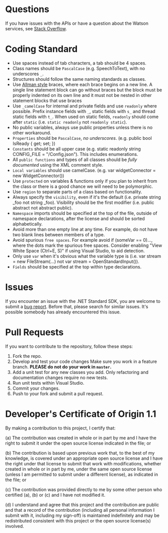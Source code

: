 # Questions

If you have issues with the APIs or have a question about the Watson services, see [Stack Overflow](https://stackoverflow.com/questions/tagged/ibm-watson+dotnet).

# Coding Standard

* Use spaces instead of tab characters, a tab should be 4 spaces.
* Class names should be `PascalCase` (e.g. SpeechToText), with no underscores `_`.
* Structures should follow the same naming standards as classes.
* Use [Allman style][allman-style] braces, where each brace begins on a new line. A single line statement block can go without braces but the block must be properly indented on its own line and it must not be nested in other statement blocks that use braces
* Use `_camelCase` for internal and private fields and use `readonly` where possible. Prefix instance fields with `_`, static fields with `s_` and thread static fields with `t_`. When used on static fields, `readonly` should come after `static` (i.e. `static readonly` not `readonly static`).
* No public variables, always use public properties unless there is no other workaround.
* `Properties` should be `PascalCase`, _no underscores_. (e.g. public bool IsReady { get; set; })
* `Constants` should be all upper case (e.g. static readonly string CONFIG_FILE = "/Config.json"). This includes enumerations.
* All `public functions` and types of all classes should be _fully documented_ using the XML comment style.
* `Local variables` should use camelCase. (e.g. var widgetConnector = new WidgetConnector())
* Use `protected` on variables & functions only if you plan to inherit from the class or there is a good chance we will need to be polymorphic.
* Use `region` to separate parts of a class based on functionality.
* Always specify the `visibility`, even if it's the default (i.e. private string _foo not string _foo). Visibility should be the first modifier (i.e. public abstract not abstract public).
* `Namespace` imports should be specified at the top of the file, outside of namespace declarations, after the license and should be sorted alphabetically.
* Avoid more than one empty line at any time. For example, do not have two blank lines between members of a type.
* Avoid spurious `free spaces`. For example avoid if (someVar == 0)..., where the dots mark the spurious free spaces. Consider enabling "View White Space (Ctrl+E, S)" if using Visual Studio, to aid detection.
* Only use `var` when it's obvious what the variable type is (i.e. var stream = new FileStream(...) not var stream = OpenStandardInput()).
* `Fields` should be specified at the top within type declarations.

# Issues

If you encounter an issue with the .NET Standard SDK, you are welcome to submit a [bug report][dotnet-sdk-issues]. Before that, please search for similar issues. It's possible somebody has already encountered this issue.

# Pull Requests

If you want to contribute to the repository, follow these steps:

1. Fork the repo.
1. Develop and test your code changes Make sure you work in a feature branch. **PLEASE do not do your work in `master`.**
1. Add a unit test for any new classes you add. Only refactoring and documentation changes require no new tests.
1. Run unit tests within Visual Studio.
1. Commit your changes.
1. Push to your fork and submit a pull request.

# Developer's Certificate of Origin 1.1

By making a contribution to this project, I certify that:

(a) The contribution was created in whole or in part by me and I
   have the right to submit it under the open source license
   indicated in the file; or

(b) The contribution is based upon previous work that, to the best
   of my knowledge, is covered under an appropriate open source
   license and I have the right under that license to submit that
   work with modifications, whether created in whole or in part
   by me, under the same open source license (unless I am
   permitted to submit under a different license), as indicated
   in the file; or

(c) The contribution was provided directly to me by some other
   person who certified (a), (b) or (c) and I have not modified
   it.

(d) I understand and agree that this project and the contribution
   are public and that a record of the contribution (including all
   personal information I submit with it, including my sign-off) is
   maintained indefinitely and may be redistributed consistent with
   this project or the open source license(s) involved.

[dw-answers]: https://developer.ibm.com/answers/questions/ask/?topics=watson
[stack-overflow]: http://stackoverflow.com/questions/ask?tags=ibm-watson
[allman-style]: http://en.wikipedia.org/wiki/Indent_style#Allman_style
[dotnet-sdk-issues]: https://github.com/watson-developer-cloud/dotnet-standard-sdk/issues
